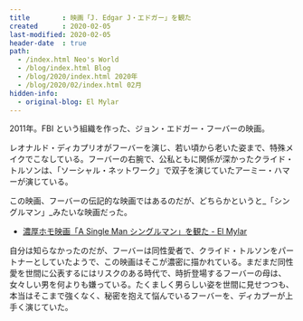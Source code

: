 ```yaml
---
title        : 映画「J. Edgar J・エドガー」を観た
created      : 2020-02-05
last-modified: 2020-02-05
header-date  : true
path:
  - /index.html Neo's World
  - /blog/index.html Blog
  - /blog/2020/index.html 2020年
  - /blog/2020/02/index.html 02月
hidden-info:
  - original-blog: El Mylar
---
```


2011年。FBI という組織を作った、ジョン・エドガー・フーバーの映画。

レオナルド・ディカプリオがフーバーを演じ、若い頃から老いた姿まで、特殊メイクでこなしている。フーバーの右腕で、公私ともに関係が深かったクライド・トルソンは、「ソーシャル・ネットワーク」で双子を演じていたアーミー・ハマーが演じている。

この映画、フーバーの伝記的な映画ではあるのだが、どちらかというと_「シングルマン」_みたいな映画だった。

- [濃厚ホモ映画「A Single Man シングルマン」を観た - El Mylar](http://neos21.hateblo.jp/entry/2019/06/02/110000)

自分は知らなかったのだが、フーバーは同性愛者で、クライド・トルソンをパートナーとしていたようで、この映画はそこが濃密に描かれている。まだまだ同性愛を世間に公表するにはリスクのある時代で、時折登場するフーバーの母は、女々しい男を何よりも嫌っている。たくましく男らしい姿を世間に見せつつも、本当はそこまで強くなく、秘密を抱えて悩んでいるフーバーを、ディカプーが上手く演じていた。
